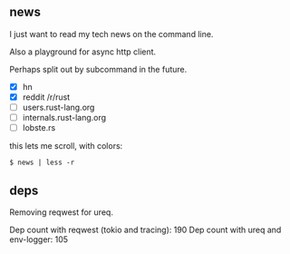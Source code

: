 ## news

I just want to read my tech news on the command line.

Also a playground for async http client.

Perhaps split out by subcommand in the future.

- [x] hn
- [x] reddit /r/rust
- [ ] users.rust-lang.org
- [ ] internals.rust-lang.org
- [ ] lobste.rs

this lets me scroll, with colors:
```
$ news | less -r
```

## deps
Removing reqwest for ureq.

Dep count with reqwest (tokio and tracing): 190
Dep count with ureq and env-logger: 105
